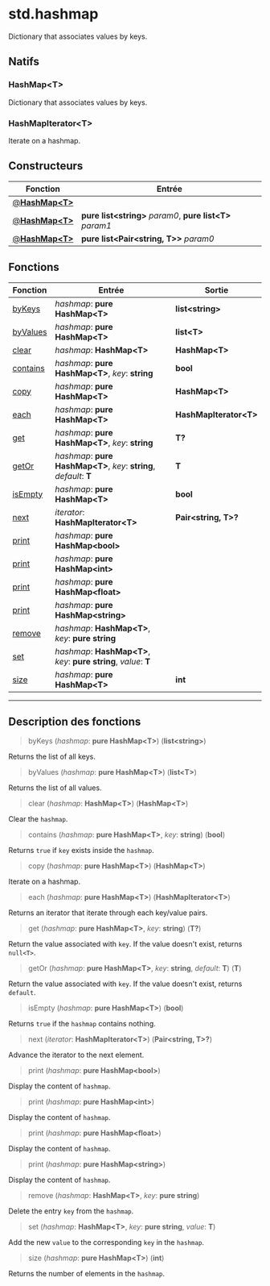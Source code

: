 # std.hashmap

Dictionary that associates values by keys.
## Natifs
### HashMap\<T>
Dictionary that associates values by keys.
### HashMapIterator\<T>
Iterate on a hashmap.
## Constructeurs
|Fonction|Entrée|
|-|-|
|[@**HashMap\<T>**](#ctor_0)||
|[@**HashMap\<T>**](#ctor_1)|**pure list\<string>** *param0*, **pure list\<T>** *param1*|
|[@**HashMap\<T>**](#ctor_2)|**pure list\<Pair\<string, T>>** *param0*|
## Fonctions
|Fonction|Entrée|Sortie|
|-|-|-|
|[byKeys](#func_0)|*hashmap*: **pure HashMap\<T>**|**list\<string>**|
|[byValues](#func_1)|*hashmap*: **pure HashMap\<T>**|**list\<T>**|
|[clear](#func_2)|*hashmap*: **HashMap\<T>**|**HashMap\<T>**|
|[contains](#func_3)|*hashmap*: **pure HashMap\<T>**, *key*: **string**|**bool**|
|[copy](#func_4)|*hashmap*: **pure HashMap\<T>**|**HashMap\<T>**|
|[each](#func_5)|*hashmap*: **pure HashMap\<T>**|**HashMapIterator\<T>**|
|[get](#func_6)|*hashmap*: **pure HashMap\<T>**, *key*: **string**|**T?**|
|[getOr](#func_7)|*hashmap*: **pure HashMap\<T>**, *key*: **string**, *default*: **T**|**T**|
|[isEmpty](#func_8)|*hashmap*: **pure HashMap\<T>**|**bool**|
|[next](#func_9)|*iterator*: **HashMapIterator\<T>**|**Pair\<string, T>?**|
|[print](#func_10)|*hashmap*: **pure HashMap\<bool>**||
|[print](#func_11)|*hashmap*: **pure HashMap\<int>**||
|[print](#func_12)|*hashmap*: **pure HashMap\<float>**||
|[print](#func_13)|*hashmap*: **pure HashMap\<string>**||
|[remove](#func_14)|*hashmap*: **HashMap\<T>**, *key*: **pure string**||
|[set](#func_15)|*hashmap*: **HashMap\<T>**, *key*: **pure string**, *value*: **T**||
|[size](#func_16)|*hashmap*: **pure HashMap\<T>**|**int**|


***
## Description des fonctions

<a id="func_0"></a>
> byKeys (*hashmap*: **pure HashMap\<T>**) (**list\<string>**)

Returns the list of all keys.

<a id="func_1"></a>
> byValues (*hashmap*: **pure HashMap\<T>**) (**list\<T>**)

Returns the list of all values.

<a id="func_2"></a>
> clear (*hashmap*: **HashMap\<T>**) (**HashMap\<T>**)

Clear the `hashmap`.

<a id="func_3"></a>
> contains (*hashmap*: **pure HashMap\<T>**, *key*: **string**) (**bool**)

Returns `true` if `key` exists inside the `hashmap`.

<a id="func_4"></a>
> copy (*hashmap*: **pure HashMap\<T>**) (**HashMap\<T>**)

Iterate on a hashmap.

<a id="func_5"></a>
> each (*hashmap*: **pure HashMap\<T>**) (**HashMapIterator\<T>**)

Returns an iterator that iterate through each key/value pairs.

<a id="func_6"></a>
> get (*hashmap*: **pure HashMap\<T>**, *key*: **string**) (**T?**)

Return the value associated with `key`.
If the value doesn't exist, returns `null<T>`.

<a id="func_7"></a>
> getOr (*hashmap*: **pure HashMap\<T>**, *key*: **string**, *default*: **T**) (**T**)

Return the value associated with `key`.
If the value doesn't exist, returns `default`.

<a id="func_8"></a>
> isEmpty (*hashmap*: **pure HashMap\<T>**) (**bool**)

Returns `true` if the `hashmap` contains nothing.

<a id="func_9"></a>
> next (*iterator*: **HashMapIterator\<T>**) (**Pair\<string, T>?**)

Advance the iterator to the next element.

<a id="func_10"></a>
> print (*hashmap*: **pure HashMap\<bool>**)

Display the content of `hashmap`.

<a id="func_11"></a>
> print (*hashmap*: **pure HashMap\<int>**)

Display the content of `hashmap`.

<a id="func_12"></a>
> print (*hashmap*: **pure HashMap\<float>**)

Display the content of `hashmap`.

<a id="func_13"></a>
> print (*hashmap*: **pure HashMap\<string>**)

Display the content of `hashmap`.

<a id="func_14"></a>
> remove (*hashmap*: **HashMap\<T>**, *key*: **pure string**)

Delete the entry `key` from the `hashmap`.

<a id="func_15"></a>
> set (*hashmap*: **HashMap\<T>**, *key*: **pure string**, *value*: **T**)

Add the new `value` to the corresponding `key` in the `hashmap`.

<a id="func_16"></a>
> size (*hashmap*: **pure HashMap\<T>**) (**int**)

Returns the number of elements in the `hashmap`.

